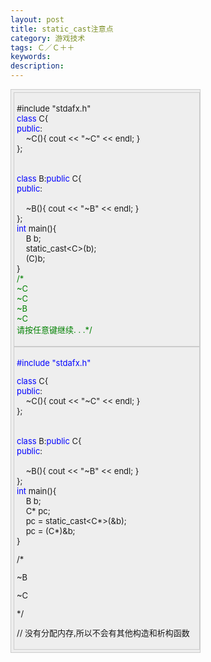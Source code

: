 ```yaml
---
layout: post
title: static_cast注意点
category: 游戏技术
tags: Ｃ／Ｃ＋＋
keywords: 
description: 
---
```


<div style="display:inline-block;">

<div>

<div>

<div
style="border-right:#cccccc 1px solid;padding-right:5px;border-top:#cccccc 1px solid;padding-left:4px;font-size:13px;padding-bottom:4px;border-left:#cccccc 1px solid;width:98%;word-break:break-all;padding-top:4px;border-bottom:#cccccc 1px solid;background-color:#eeeeee;">

<div
style="border-right:#cccccc 1px solid;padding-right:5px;border-top:#cccccc 1px solid;padding-left:4px;padding-bottom:4px;border-left:#cccccc 1px solid;width:98%;word-break:break-all;padding-top:4px;border-bottom:#cccccc 1px solid;">

\#include "stdafx.h"\
 <span style="color:#0000ff;">class</span> C{\
 <span style="color:#0000ff;">public</span>:\
     \~C(){ cout \<\< "\~C" \<\< endl; }\
 };\
\
\
 <span style="color:#0000ff;">class</span> B:<span
style="color:#0000ff;">public</span> C{\
 <span style="color:#0000ff;">public</span>:\
\
     \~B(){ cout \<\< "\~B" \<\< endl; }\
 };\
 <span style="color:#0000ff;">int</span> main(){\
     B b;\
     static\_cast\<C\>(b);\
     (C)b;\
 }\
 <span style="color:#008000;">/\*</span><span style="color:#008000;">\
 \~C\
 \~C\
 \~B\
 \~C\
 请按任意键继续. . .</span><span style="color:#008000;">\*/</span>

</div>

<div
style="border-right:#cccccc 1px solid;padding-right:5px;border-top:#cccccc 1px solid;padding-left:4px;padding-bottom:4px;border-left:#cccccc 1px solid;width:98%;word-break:break-all;padding-top:4px;border-bottom:#cccccc 1px solid;">

<span style="color:#0000ff;">\#include "stdafx.h"</span>

<span style="color:#0000ff;">class</span> C{\
 <span style="color:#0000ff;">public</span>:\
     \~C(){ cout \<\< "\~C" \<\< endl; }\
 };\
\
\
 <span style="color:#0000ff;">class</span> B:<span
style="color:#0000ff;">public</span> C{\
 <span style="color:#0000ff;">public</span>:\
\
     \~B(){ cout \<\< "\~B" \<\< endl; }\
 };\
 <span style="color:#0000ff;">int</span> main(){\
     B b;\
     C\* pc;\
     pc = static\_cast\<C\*\>(&b);\
     pc = (C\*)&b;\
 } 

/\*

\~B

\~C

\*/

// 没有分配内存,所以不会有其他构造和析构函数

</div>

</div>

</div>

</div>

</div>






